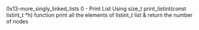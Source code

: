  0x13-more_singly_linked_lists
 0 - Print List
Using size_t print_listint(const listint_t *h) function print all the elements of listint_t list & return the number of nodes
